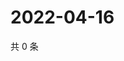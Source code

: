 # 2022-04-16

共 0 条

<!-- BEGIN WEIBO -->
<!-- 最后更新时间 Sat Apr 16 2022 17:14:47 GMT+0800 (China Standard Time) -->

<!-- END WEIBO -->
